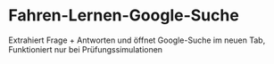 # Fahren-Lernen-Google-Suche
Extrahiert Frage + Antworten und öffnet Google-Suche im neuen Tab, Funktioniert nur bei Prüfungssimulationen
